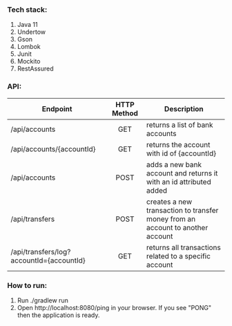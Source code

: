 ### Tech stack:
1. Java 11
2. Undertow 
3. Gson
4. Lombok
5. Junit
6. Mockito 
7. RestAssured

### API:

 Endpoint      | HTTP Method        | Description  
 |------------- |:-------------:| -----|
 /api/accounts              | GET   | returns a list of bank accounts 
 /api/accounts/{accountId}  | GET   | returns the account with id of {accountId} 
 /api/accounts              | POST  | adds a new bank account and returns it with an id attributed added 
 /api/transfers             | POST  | creates a new transaction to transfer money from an account to another account 
 /api/transfers/log?accountId={accountId} | GET   | returns all transactions related to a specific account 


### How to run:
1. Run ./gradlew run
2. Open http://localhost:8080/ping in your browser. If you see "PONG" then the application is ready.

